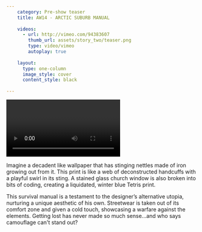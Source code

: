 ```yaml
---
    category: Pre-show teaser
    title: AW14 - ARCTIC SUBURB MANUAL
    
    videos:
      - url: http://vimeo.com/94383607
        thumb_url: assets/story_two/teaser.png
        type: video/vimeo
        autoplay: true
    
    layout:
      type: one-column
      image_style: cover
      content_style: black
      
---
```



<video data-media-id="videos:1" ></video>

Imagine a decadent like wallpaper that has stinging nettles made of iron growing out from it. This print is like a web of deconstructed handcuffs with a playful swirl in its sting. A stained glass church window is also broken into bits of coding, creating a liquidated, winter blue Tetris print.

This survival manual is a testament to the designer’s alternative utopia, nurturing a unique aesthetic of his own. Streetwear is taken out of its comfort zone and given a cold touch, showcasing a warfare against the elements. Getting lost has never made so much sense...and who says camouflage can't stand out?

